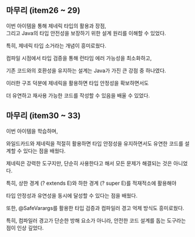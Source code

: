 ## 마무리 (item26 ~ 29)

이번 아이템을 통해 제네릭 타입의 활용과 장점,  
그리고 Java의 타입 안전성을 보장하기 위한 설계 원리를 이해할 수 있었다.

특히, 제네릭 타입 소거라는 개념이 흥미로웠다.

컴파일 시점에서 타입 검증을 통해 런타임 에러 가능성을 최소화하고,

기존 코드와의 호환성을 유지하는 설계는 Java가 가진 큰 강점 중 하나였다.

이러한 구조 덕분에 제네릭을 활용하면 타입 안정성을 확보하면서도

더 유연하고 재사용 가능한 코드를 작성할 수 있음을 배울 수 있었다.

## 마무리 (item30 ~ 33)

이번 아이템을 학습하며,

와일드카드와 제네릭을 적절히 활용하면 타입 안정성을 유지하면서도 유연한 코드를 설계할 수 있다는 점을 배웠다.

제네릭은 강력한 도구지만, 단순히 사용한다고 해서 모든 문제가 해결되는 것은 아니었다.

특히, 상한 경계 (? extends E)와 하한 경계 (? super E)를 적재적소에 활용해야

타입 안정성과 유연성을 동시에 달성할 수 있다는 점을 배웠다.

또한, @SafeVarargs를 활용한 타입 검증과 컴파일러 경고 억제 방식도 흥미로웠다.

특히, 컴파일러 경고가 단순한 방해 요소가 아니라, 안전한 코드 설계를 돕는 도구라는 점이 인상 깊었다.